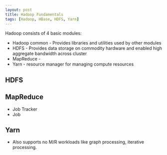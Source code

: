 ```yaml
---
layout: post
title: Hadoop Fundamentals
tags: [Hadoop, HBase, HDFS, Yarn]
---
```


Hadoop consists of 4 basic modules:

* Hadoop common - Provides libraries and utilities used by other modules
* HDFS - Provides data storage on commodity hardware and enabled high aggregate bandwidth across cluster
* MapReduce - 
* Yarn - resource manager for managing compute resources

## HDFS

## MapReduce

* Job Tracker
* Job 

## Yarn

* Also supports no  M/R workloads like graph processing, iterative processing.
